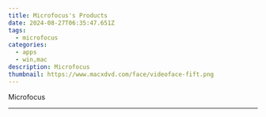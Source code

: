 ```yaml
---
title: Microfocus's Products
date: 2024-08-27T06:35:47.651Z
tags: 
  - microfocus
categories: 
  - apps
  - win,mac
description: Microfocus
thumbnail: https://www.macxdvd.com/face/videoface-fift.png
---
```


Microfocus

<!--__INIT__BEGIN__TAG__PRODUCTS__LIST__-->
<!--__INIT__END__TAG__PRODUCTS__LIST__-->

<!--__INIT__BEGIN__TAG__FEED_PRODUCTS__LIST__-->
<!--__INIT__END__TAG__FEED_PRODUCTS__LIST__-->


<hr>


